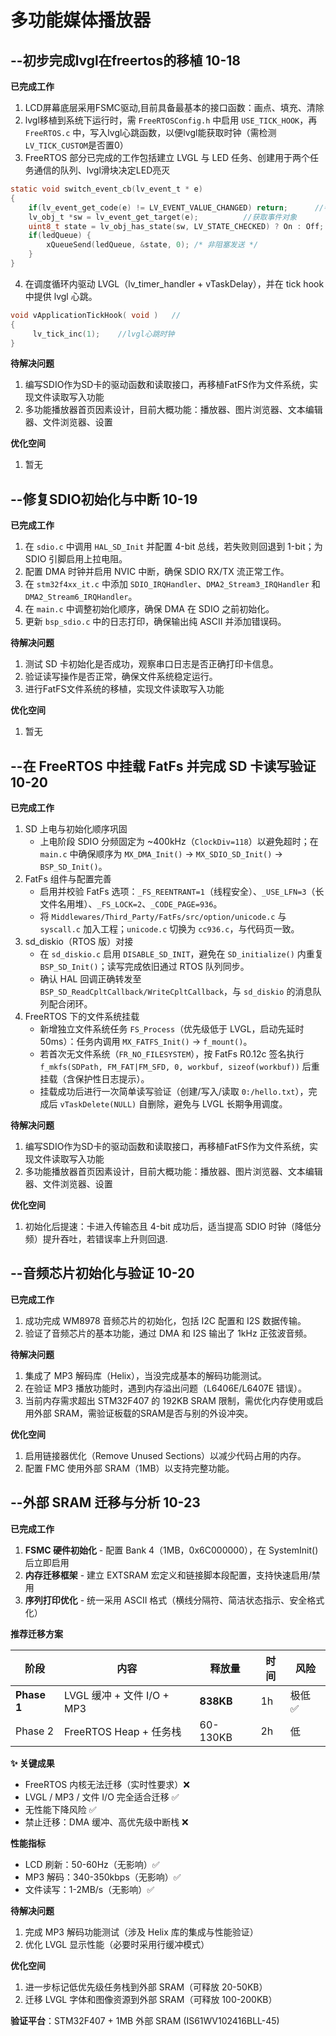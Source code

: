 # 多功能媒体播放器

## **--初步完成lvgl在freertos的移植** 	10-18

**已完成工作**

1. LCD屏幕底层采用FSMC驱动,目前具备最基本的接口函数：画点、填充、清除
2. lvgl移植到系统下运行时，需 `FreeRTOSConfig.h` 中启用 `USE_TICK_HOOK`，再 `FreeRTOS.c` 中，写入lvgl心跳函数，以便lvgl能获取时钟（需检测`LV_TICK_CUSTOM`是否置0）
3. FreeRTOS 部分已完成的工作包括建立 LVGL 与 LED 任务、创建用于两个任务通信的队列、lvgl滑块决定LED亮灭
```c
static void switch_event_cb(lv_event_t * e)
{
    if(lv_event_get_code(e) != LV_EVENT_VALUE_CHANGED) return;		//判断事件类型
    lv_obj_t *sw = lv_event_get_target(e);			//获取事件对象
    uint8_t state = lv_obj_has_state(sw, LV_STATE_CHECKED) ? On : Off; 		/* 使用 led.h 中的 On/Off */
    if(ledQueue) {
        xQueueSend(ledQueue, &state, 0); /* 非阻塞发送 */
    }
}
```

4. 在调度循环内驱动 LVGL（lv_timer_handler + vTaskDelay），并在 tick hook 中提供 lvgl 心跳。

```c
void vApplicationTickHook( void )	//
{
	 lv_tick_inc(1);	//lvgl心跳时钟
}
```


**待解决问题**
1. 编写SDIO作为SD卡的驱动函数和读取接口，再移植FatFS作为文件系统，实现文件读取写入功能
2. 多功能播放器首页因素设计，目前大概功能：播放器、图片浏览器、文本编辑器、文件浏览器、设置


**优化空间**

1. 暂无

## **--修复SDIO初始化与中断**  10-19

**已完成工作**

1. 在 `sdio.c` 中调用 `HAL_SD_Init` 并配置 4-bit 总线，若失败则回退到 1-bit；为 SDIO 引脚启用上拉电阻。
2. 配置 DMA 时钟并启用 NVIC 中断，确保 SDIO RX/TX 流正常工作。
3. 在 `stm32f4xx_it.c` 中添加 `SDIO_IRQHandler`、`DMA2_Stream3_IRQHandler` 和 `DMA2_Stream6_IRQHandler`。
4. 在 `main.c` 中调整初始化顺序，确保 DMA 在 SDIO 之前初始化。
5. 更新 `bsp_sdio.c` 中的日志打印，确保输出纯 ASCII 并添加错误码。

**待解决问题**
1. 测试 SD 卡初始化是否成功，观察串口日志是否正确打印卡信息。
2. 验证读写操作是否正常，确保文件系统稳定运行。
3. 进行FatFS文件系统的移植，实现文件读取写入功能

**优化空间**

1. 暂无

## **--在 FreeRTOS 中挂载 FatFs 并完成 SD 卡读写验证**  10-20

**已完成工作**


1. SD 上电与初始化顺序巩固
    - 上电阶段 SDIO 分频固定为 ~400kHz（`ClockDiv=118`）以避免超时；在 `main.c` 中确保顺序为 `MX_DMA_Init()` → `MX_SDIO_SD_Init()` → `BSP_SD_Init()`。
2. FatFs 组件与配置完善
    - 启用并校验 FatFs 选项：`_FS_REENTRANT=1`（线程安全）、`_USE_LFN=3`（长文件名用堆）、`_FS_LOCK=2`、`_CODE_PAGE=936`。
    - 将 `Middlewares/Third_Party/FatFs/src/option/unicode.c` 与 `syscall.c` 加入工程；`unicode.c` 切换为 `cc936.c`，与代码页一致。
3. sd_diskio（RTOS 版）对接
    - 在 `sd_diskio.c` 启用 `DISABLE_SD_INIT`，避免在 `SD_initialize()` 内重复 `BSP_SD_Init()`；读写完成依旧通过 RTOS 队列同步。
    - 确认 HAL 回调正确转发至 `BSP_SD_ReadCpltCallback/WriteCpltCallback`，与 `sd_diskio` 的消息队列配合闭环。
4. FreeRTOS 下的文件系统挂载
    - 新增独立文件系统任务 `FS_Process`（优先级低于 LVGL，启动先延时 50ms）：任务内调用 `MX_FATFS_Init()` → `f_mount()`。
    - 若首次无文件系统（`FR_NO_FILESYSTEM`），按 FatFs R0.12c 签名执行 `f_mkfs(SDPath, FM_FAT|FM_SFD, 0, workbuf, sizeof(workbuf))` 后重挂载（含保护性日志提示）。
    - 挂载成功后进行一次简单读写验证（创建/写入/读取 `0:/hello.txt`），完成后 `vTaskDelete(NULL)` 自删除，避免与 LVGL 长期争用调度。

**待解决问题**

1. 编写SDIO作为SD卡的驱动函数和读取接口，再移植FatFS作为文件系统，实现文件读取写入功能
2. 多功能播放器首页因素设计，目前大概功能：播放器、图片浏览器、文本编辑器、文件浏览器、设置

**优化空间**

1. 初始化后提速：卡进入传输态且 4-bit 成功后，适当提高 SDIO 时钟（降低分频）提升吞吐，若错误率上升则回退.

## **--音频芯片初始化与验证**  10-20

**已完成工作**

1. 成功完成 WM8978 音频芯片的初始化，包括 I2C 配置和 I2S 数据传输。
2. 验证了音频芯片的基本功能，通过 DMA 和 I2S 输出了 1kHz 正弦波音频。

**待解决问题**

1. 集成了 MP3 解码库（Helix），当没完成基本的解码功能测试。
2. 在验证 MP3 播放功能时，遇到内存溢出问题（L6406E/L6407E 错误）。
3. 当前内存需求超出 STM32F407 的 192KB SRAM 限制，需优化内存使用或启用外部 SRAM，需验证板载的SRAM是否与别的外设冲突。

**优化空间**

1. 启用链接器优化（Remove Unused Sections）以减少代码占用的内存。
2. 配置 FMC 使用外部 SRAM（1MB）以支持完整功能。

## **--外部 SRAM 迁移与分析**  10-23

**已完成工作**

1. **FSMC 硬件初始化** - 配置 Bank 4（1MB，0x6C000000），在 SystemInit() 后立即启用
2. **内存迁移框架** - 建立 EXTSRAM 宏定义和链接脚本段配置，支持快速启用/禁用
3. **序列打印优化** - 统一采用 ASCII 格式（横线分隔符、简洁状态指示、安全格式化）

**推荐迁移方案**

| 阶段 | 内容 | 释放量 | 时间 | 风险 |
|-----|------|--------|------|------|
| **Phase 1** | LVGL 缓冲 + 文件 I/O + MP3 | **838KB** | 1h | 极低 ✅ |
| Phase 2 | FreeRTOS Heap + 任务栈 | 60-130KB | 2h | 低 |

**✨ 关键成果**

- FreeRTOS 内核无法迁移（实时性要求）❌
- LVGL / MP3 / 文件 I/O 完全适合迁移 ✅
- 无性能下降风险 ✅
- 禁止迁移：DMA 缓冲、高优先级中断栈 ❌

**性能指标**

- LCD 刷新：50-60Hz（无影响）✅
- MP3 解码：340-350kbps（无影响）✅
- 文件读写：1-2MB/s（无影响）✅

**待解决问题**

1. 完成 MP3 解码功能测试（涉及 Helix 库的集成与性能验证）
2. 优化 LVGL 显示性能（必要时采用行缓冲模式）

**优化空间**

1. 进一步标记低优先级任务栈到外部 SRAM（可释放 20-50KB）
2. 迁移 LVGL 字体和图像资源到外部 SRAM（可释放 100-200KB）

**验证平台**：STM32F407 + 1MB 外部 SRAM (IS61WV102416BLL-45)
